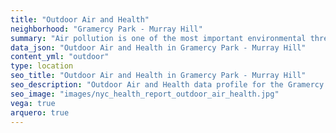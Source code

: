 ```yaml
---
title: "Outdoor Air and Health"
neighborhood: "Gramercy Park - Murray Hill"
summary: "Air pollution is one of the most important environmental threats to urban populations and while all people are exposed, pollutant emissions, levels of exposure, and population vulnerability vary across neighborhoods. Exposures to common air pollutants have been linked to respiratory and cardiovascular diseases, cancers, and premature deaths."
data_json: "Outdoor Air and Health in Gramercy Park - Murray Hill"
content_yml: "outdoor"
type: location
seo_title: "Outdoor Air and Health in Gramercy Park - Murray Hill"
seo_description: "Outdoor Air and Health data profile for the Gramercy Park - Murray Hill neighborhood of NYC."
seo_image: "images/nyc_health_report_outdoor_air_health.jpg"
vega: true
arquero: true
---
```

